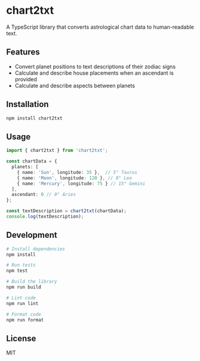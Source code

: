 # chart2txt

A TypeScript library that converts astrological chart data to human-readable text.

## Features

- Convert planet positions to text descriptions of their zodiac signs
- Calculate and describe house placements when an ascendant is provided
- Calculate and describe aspects between planets

## Installation

```bash
npm install chart2txt
```

## Usage

```typescript
import { chart2txt } from 'chart2txt';

const chartData = {
  planets: [
    { name: 'Sun', longitude: 35 },  // 5° Taurus
    { name: 'Moon', longitude: 120 }, // 0° Leo
    { name: 'Mercury', longitude: 75 } // 15° Gemini
  ],
  ascendant: 0 // 0° Aries
};

const textDescription = chart2txt(chartData);
console.log(textDescription);
```

## Development

```bash
# Install dependencies
npm install

# Run tests
npm test

# Build the library
npm run build

# Lint code
npm run lint

# Format code
npm run format
```

## License

MIT
